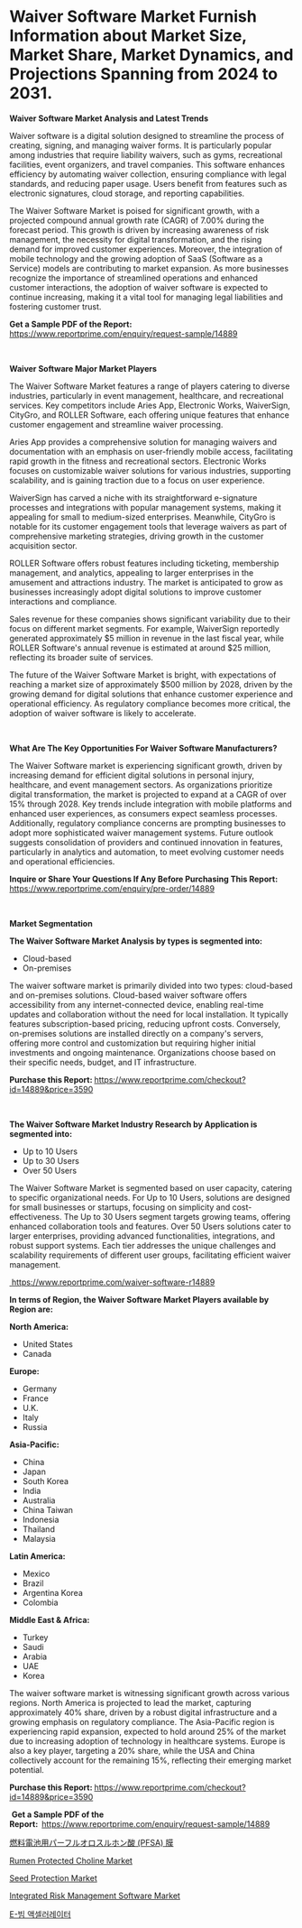 <p><h1>Waiver Software Market Furnish Information about Market Size, Market Share, Market Dynamics, and Projections Spanning from 2024 to 2031.</h1></p><p><strong>Waiver Software Market Analysis and Latest Trends</strong></p>
<p><p>Waiver software is a digital solution designed to streamline the process of creating, signing, and managing waiver forms. It is particularly popular among industries that require liability waivers, such as gyms, recreational facilities, event organizers, and travel companies. This software enhances efficiency by automating waiver collection, ensuring compliance with legal standards, and reducing paper usage. Users benefit from features such as electronic signatures, cloud storage, and reporting capabilities.</p><p>The Waiver Software Market is poised for significant growth, with a projected compound annual growth rate (CAGR) of 7.00% during the forecast period. This growth is driven by increasing awareness of risk management, the necessity for digital transformation, and the rising demand for improved customer experiences. Moreover, the integration of mobile technology and the growing adoption of SaaS (Software as a Service) models are contributing to market expansion. As more businesses recognize the importance of streamlined operations and enhanced customer interactions, the adoption of waiver software is expected to continue increasing, making it a vital tool for managing legal liabilities and fostering customer trust.</p></p>
<p><strong>Get a Sample PDF of the Report:&nbsp;</strong> <a href="https://www.reportprime.com/enquiry/request-sample/14889">https://www.reportprime.com/enquiry/request-sample/14889</a></p>
<p>&nbsp;</p>
<p><strong>Waiver Software Major Market Players</strong></p>
<p><p>The Waiver Software Market features a range of players catering to diverse industries, particularly in event management, healthcare, and recreational services. Key competitors include Aries App, Electronic Works, WaiverSign, CityGro, and ROLLER Software, each offering unique features that enhance customer engagement and streamline waiver processing.</p><p>Aries App provides a comprehensive solution for managing waivers and documentation with an emphasis on user-friendly mobile access, facilitating rapid growth in the fitness and recreational sectors. Electronic Works focuses on customizable waiver solutions for various industries, supporting scalability, and is gaining traction due to a focus on user experience.</p><p>WaiverSign has carved a niche with its straightforward e-signature processes and integrations with popular management systems, making it appealing for small to medium-sized enterprises. Meanwhile, CityGro is notable for its customer engagement tools that leverage waivers as part of comprehensive marketing strategies, driving growth in the customer acquisition sector.</p><p>ROLLER Software offers robust features including ticketing, membership management, and analytics, appealing to larger enterprises in the amusement and attractions industry. The market is anticipated to grow as businesses increasingly adopt digital solutions to improve customer interactions and compliance.</p><p>Sales revenue for these companies shows significant variability due to their focus on different market segments. For example, WaiverSign reportedly generated approximately $5 million in revenue in the last fiscal year, while ROLLER Software's annual revenue is estimated at around $25 million, reflecting its broader suite of services.</p><p>The future of the Waiver Software Market is bright, with expectations of reaching a market size of approximately $500 million by 2028, driven by the growing demand for digital solutions that enhance customer experience and operational efficiency. As regulatory compliance becomes more critical, the adoption of waiver software is likely to accelerate.</p></p>
<p>&nbsp;</p>
<p><strong>What Are The Key Opportunities For Waiver Software Manufacturers?</strong></p>
<p><p>The Waiver Software market is experiencing significant growth, driven by increasing demand for efficient digital solutions in personal injury, healthcare, and event management sectors. As organizations prioritize digital transformation, the market is projected to expand at a CAGR of over 15% through 2028. Key trends include integration with mobile platforms and enhanced user experiences, as consumers expect seamless processes. Additionally, regulatory compliance concerns are prompting businesses to adopt more sophisticated waiver management systems. Future outlook suggests consolidation of providers and continued innovation in features, particularly in analytics and automation, to meet evolving customer needs and operational efficiencies.</p></p>
<p><strong>Inquire or Share Your Questions If Any Before Purchasing This Report:</strong> <a href="https://www.reportprime.com/enquiry/pre-order/14889">https://www.reportprime.com/enquiry/pre-order/14889</a></p>
<p>&nbsp;</p>
<p><strong>Market Segmentation</strong></p>
<p><strong>The Waiver Software Market Analysis by types is segmented into:</strong></p>
<p><ul><li>Cloud-based</li><li>On-premises</li></ul></p>
<p><p>The waiver software market is primarily divided into two types: cloud-based and on-premises solutions. Cloud-based waiver software offers accessibility from any internet-connected device, enabling real-time updates and collaboration without the need for local installation. It typically features subscription-based pricing, reducing upfront costs. Conversely, on-premises solutions are installed directly on a company's servers, offering more control and customization but requiring higher initial investments and ongoing maintenance. Organizations choose based on their specific needs, budget, and IT infrastructure.</p></p>
<p><strong>Purchase this Report:&nbsp;</strong><a href="https://www.reportprime.com/checkout?id=14889&price=3590">https://www.reportprime.com/checkout?id=14889&price=3590</a></p>
<p>&nbsp;</p>
<p><strong>The Waiver Software Market Industry Research by Application is segmented into:</strong></p>
<p><ul><li>Up to 10 Users</li><li>Up to 30 Users</li><li>Over 50 Users</li></ul></p>
<p><p>The Waiver Software Market is segmented based on user capacity, catering to specific organizational needs. For Up to 10 Users, solutions are designed for small businesses or startups, focusing on simplicity and cost-effectiveness. The Up to 30 Users segment targets growing teams, offering enhanced collaboration tools and features. Over 50 Users solutions cater to larger enterprises, providing advanced functionalities, integrations, and robust support systems. Each tier addresses the unique challenges and scalability requirements of different user groups, facilitating efficient waiver management.</p></p>
<p><a href="https://www.reportprime.com/waiver-software-r14889">&nbsp;https://www.reportprime.com/waiver-software-r14889</a></p>
<p><strong>In terms of Region, the Waiver Software Market Players available by Region are:</strong></p>
<p>
    <p> <strong> North America: </strong>
        <ul>
            <li>United States</li>
            <li>Canada</li>
        </ul>
        </p> 
    <p> <strong> Europe: </strong>
        <ul>
            <li>Germany</li>
            <li>France</li>
            <li>U.K.</li>
            <li>Italy</li>
            <li>Russia</li>
        </ul>
        </p> 
    <p> <strong> Asia-Pacific: </strong>
        <ul>
            <li>China</li>
            <li>Japan</li>
            <li>South Korea</li>
            <li>India</li>
            <li>Australia</li>
            <li>China Taiwan</li>
            <li>Indonesia</li>
            <li>Thailand</li>
            <li>Malaysia</li>
        </ul>
        </p> 
    <p> <strong> Latin America: </strong>
        <ul>
            <li>Mexico</li>
            <li>Brazil</li>
            <li>Argentina Korea</li>
            <li>Colombia</li>
        </ul>
        </p> 
    <p> <strong> Middle East & Africa: </strong>
        <ul>
            <li>Turkey</li>
            <li>Saudi</li>
            <li>Arabia</li>
            <li>UAE</li>
            <li>Korea</li>
        </ul>
    </p>
    </p>
<p><p>The waiver software market is witnessing significant growth across various regions. North America is projected to lead the market, capturing approximately 40% share, driven by a robust digital infrastructure and a growing emphasis on regulatory compliance. The Asia-Pacific region is experiencing rapid expansion, expected to hold around 25% of the market due to increasing adoption of technology in healthcare systems. Europe is also a key player, targeting a 20% share, while the USA and China collectively account for the remaining 15%, reflecting their emerging market potential.</p></p>
<p><strong>Purchase this Report: </strong><a href="https://www.reportprime.com/checkout?id=14889&price=3590">https://www.reportprime.com/checkout?id=14889&price=3590</a></p>
<p>&nbsp;<strong>Get a Sample PDF of the Report:&nbsp;&nbsp;</strong><a href="https://www.reportprime.com/enquiry/request-sample/14889">https://www.reportprime.com/enquiry/request-sample/14889</a></p>
<p><strong></strong></p>
<p><p><a href="https://medium.com/@grarrity46/perfluorosulfonic-acid-pfsa-membranes-for-fuel-cell-market-%E3%81%AF-%E3%82%B3%E3%82%B9%E3%83%88%E7%AE%A1%E7%90%86%E3%81%A8%E5%8A%B9%E7%8E%87%E5%90%91%E4%B8%8A%E3%82%92%E5%84%AA%E5%85%88%E3%81%97%E3%81%BE%E3%81%99-bbb8a3ce093f">燃料電池用パーフルオロスルホン酸 (PFSA) 膜</a></p><p><a href="https://issuu.com/reportprime-2/docs/rumen-protected-choline-market-size_2f5bcddb200e40">Rumen Protected Choline Market</a></p><p><a href="https://issuu.com/reportprime-2/docs/seed-protection-market-size-2030.pp_7e9aad83ef1d60">Seed Protection Market</a></p><p><a href="https://github.com/ChristianClark406/Market-Research-Report-List-1/blob/main/integrated-risk-management-software-market.md">Integrated Risk Management Software Market</a></p><p><a href="https://medium.com/@iarhbiqv81/%EC%84%B8%EA%B3%84-e-beam-accelerator-market-%EC%9D%80-2024%EC%97%90%EC%84%9C-2031%EB%A1%9C-%EC%97%B0%ED%8F%89%EA%B7%A0-%EC%A6%9D%EA%B0%80%EC%9C%A8%EC%9D%84-%EB%B3%B4%EC%9D%BC-%EA%B2%83%EC%9C%BC%EB%A1%9C-%EC%98%88%EC%83%81%EB%90%A9%EB%8B%88%EB%8B%A4-c81c6232d870?postPublishedType=initial">E-빔 액셀러레이터</a></p></p>
